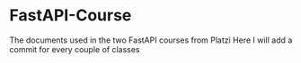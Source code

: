 # FastAPI-Course
The documents used in the two FastAPI courses from Platzi
Here I will add a commit for every couple of classes